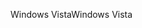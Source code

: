 <span data-ttu-id="3fe47-101">Windows Vista</span><span class="sxs-lookup"><span data-stu-id="3fe47-101">Windows Vista</span></span>